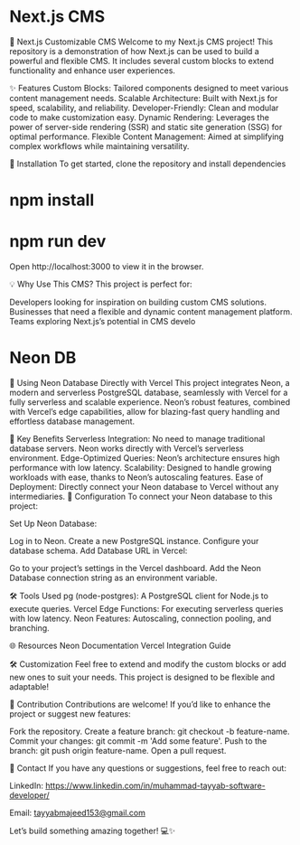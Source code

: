 # Next.js CMS

🚀 Next.js Customizable CMS
Welcome to my Next.js CMS project! This repository is a demonstration of how Next.js can be used to build a powerful and flexible CMS. It includes several custom blocks to extend functionality and enhance user experiences.

✨ Features
Custom Blocks: Tailored components designed to meet various content management needs.
Scalable Architecture: Built with Next.js for speed, scalability, and reliability.
Developer-Friendly: Clean and modular code to make customization easy.
Dynamic Rendering: Leverages the power of server-side rendering (SSR) and static site generation (SSG) for optimal performance.
Flexible Content Management: Aimed at simplifying complex workflows while maintaining versatility.

🔧 Installation
To get started, clone the repository and install dependencies

# npm install

# npm run dev

Open http://localhost:3000 to view it in the browser.

💡 Why Use This CMS?
This project is perfect for:

Developers looking for inspiration on building custom CMS solutions.
Businesses that need a flexible and dynamic content management platform.
Teams exploring Next.js’s potential in CMS develo

# Neon DB

🌟 Using Neon Database Directly with Vercel
This project integrates Neon, a modern and serverless PostgreSQL database, seamlessly with Vercel for a fully serverless and scalable experience. Neon’s robust features, combined with Vercel’s edge capabilities, allow for blazing-fast query handling and effortless database management.

🔑 Key Benefits
Serverless Integration: No need to manage traditional database servers. Neon works directly with Vercel’s serverless environment.
Edge-Optimized Queries: Neon’s architecture ensures high performance with low latency.
Scalability: Designed to handle growing workloads with ease, thanks to Neon’s autoscaling features.
Ease of Deployment: Directly connect your Neon database to Vercel without any intermediaries.
📄 Configuration
To connect your Neon database to this project:

Set Up Neon Database:

Log in to Neon.
Create a new PostgreSQL instance.
Configure your database schema.
Add Database URL in Vercel:

Go to your project’s settings in the Vercel dashboard.
Add the Neon Database connection string as an environment variable.

🛠️ Tools Used
pg (node-postgres): A PostgreSQL client for Node.js to execute queries.
Vercel Edge Functions: For executing serverless queries with low latency.
Neon Features: Autoscaling, connection pooling, and branching.

🌐 Resources
Neon Documentation
Vercel Integration Guide

🛠️ Customization
Feel free to extend and modify the custom blocks or add new ones to suit your needs. This project is designed to be flexible and adaptable!

🤝 Contribution
Contributions are welcome! If you’d like to enhance the project or suggest new features:

Fork the repository.
Create a feature branch: git checkout -b feature-name.
Commit your changes: git commit -m 'Add some feature'.
Push to the branch: git push origin feature-name.
Open a pull request.

📩 Contact
If you have any questions or suggestions, feel free to reach out:

LinkedIn: https://www.linkedin.com/in/muhammad-tayyab-software-developer/

Email: tayyabmajeed153@gmail.com

Let’s build something amazing together! 💻✨
